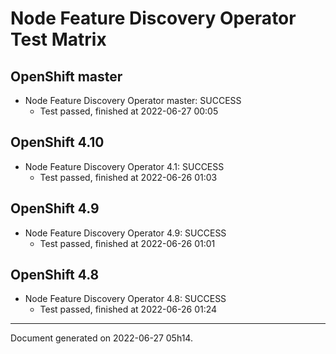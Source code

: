 
Node Feature Discovery Operator Test Matrix
===========================================

OpenShift master
----------------



* Node Feature Discovery Operator master: SUCCESS
  - Test passed, finished at 2022-06-27 00:05






OpenShift 4.10
--------------



* Node Feature Discovery Operator 4.1: SUCCESS
  - Test passed, finished at 2022-06-26 01:03






OpenShift 4.9
-------------



* Node Feature Discovery Operator 4.9: SUCCESS
  - Test passed, finished at 2022-06-26 01:01






OpenShift 4.8
-------------



* Node Feature Discovery Operator 4.8: SUCCESS
  - Test passed, finished at 2022-06-26 01:24






---
Document generated on 2022-06-27 05h14.
